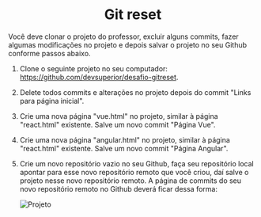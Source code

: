 
<h1 align="center">Git reset</h1>

Você deve clonar o projeto do professor, excluir alguns commits, fazer algumas modificações no projeto
e depois salvar o projeto no seu Github conforme passos abaixo.

1) Clone o seguinte projeto no seu computador: https://github.com/devsuperior/desafio-gitreset.
2) Delete todos commits e alterações no projeto depois do commit "Links para página inicial".
3) Crie uma nova página "vue.html" no projeto, similar à página "react.html" existente. Salve um novo
commit "Página Vue".
4) Crie uma nova página "angular.html" no projeto, similar à página "react.html" existente. Salve um
novo commit "Página Angular".
5) Crie um novo repositório vazio no seu Github, faça seu repositório local apontar para esse novo
repositório remoto que você criou, daí salve o projeto nesse novo repositório remoto.
A página de commits do seu novo repositório remoto no Github deverá ficar dessa forma:


   ![Projeto](https://github.com/user-attachments/assets/c9311452-dc8b-4f97-b608-ed8fe4d686d7)
